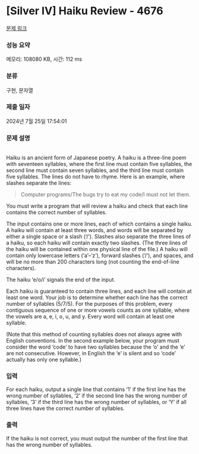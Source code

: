# [Silver IV] Haiku Review - 4676 

[문제 링크](https://www.acmicpc.net/problem/4676) 

### 성능 요약

메모리: 108080 KB, 시간: 112 ms

### 분류

구현, 문자열

### 제출 일자

2024년 7월 25일 17:54:01

### 문제 설명

<p><br>
Haiku is an ancient form of Japanese poetry. A haiku is a three-line poem with seventeen syllables, where the first line must contain five syllables, the second line must contain seven syllables, and the third line must contain five syllables. The lines do not have to rhyme. Here is an example, where slashes separate the lines:</p>

<blockquote>
<p>Computer programs/The bugs try to eat my code/I must not let them.</p>
</blockquote>

<p>You must write a program that will review a haiku and check that each line contains the correct number of syllables.</p>

<p>The input contains one or more lines, each of which contains a single haiku. A haiku will contain at least three words, and words will be separated by either a single space or a slash (‘/’). Slashes also separate the three lines of a haiku, so each haiku will contain exactly two slashes. (The three lines of the haiku will be contained within one physical line of the file.) A haiku will contain only lowercase letters (‘a’–‘z’), forward slashes (‘/’), and spaces, and will be no more than 200 characters long (not counting the end-of-line characters).</p>

<p>The haiku ‘e/o/i’ signals the end of the input.</p>

<p>Each haiku is guaranteed to contain three lines, and each line will contain at least one word. Your job is to determine whether each line has the correct number of syllables (5/7/5). For the purposes of this problem, every contiguous sequence of one or more vowels counts as one syllable, where the vowels are a, e, i, o, u, and y. Every word will contain at least one syllable.</p>

<p>(Note that this method of counting syllables does not always agree with English conventions. In the second example below, your program must consider the word ‘code’ to have two syllables because the ‘o’ and the ‘e’ are not consecutive. However, in English the ‘e’ is silent and so ‘code’ actually has only one syllable.)</p>

### 입력 

 <p>For each haiku, output a single line that contains ‘1’ if the first line has the wrong number of syllables, ‘2’ if the second line has the wrong number of syllables, ‘3’ if the third line has the wrong number of syllables, or ‘Y’ if all three lines have the correct number of syllables.</p>

### 출력 

 <p>If the haiku is not correct, you must output the number of the first line that has the wrong number of syllables.</p>

